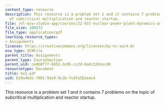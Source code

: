 ```yaml
---
content_type: resource
description: This resource is a problem set 1 and it contains 7 problems on the topic
  of subcritical multiplication and reactor startup.
file: /ol-ocw-studio-app/courses/22-921-nuclear-power-plant-dynamics-and-control-january-iap-2006/b19a4bd1700192e99c2bfcd7a5b2eac4_hw1.pdf
file_size: 109373
file_type: application/pdf
learning_resource_types:
- Assignments
license: https://creativecommons.org/licenses/by-nc-sa/4.0/
ocw_type: OCWFile
parent_title: Assignments
parent_type: CourseSection
parent_uid: ce8b8f77-bb53-3c05-cc2d-0adc12dcecd8
resourcetype: Document
title: hw1.pdf
uid: b19a4bd1-7001-92e9-9c2b-fcd7a5b2eac4
---
```

This resource is a problem set 1 and it contains 7 problems on the topic of subcritical multiplication and reactor startup.